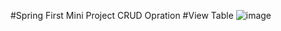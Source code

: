 
#Spring First Mini Project CRUD Opration
#View Table 
![image](https://github.com/user-attachments/assets/39f45b53-9058-45e4-a467-eb37744507a4)
